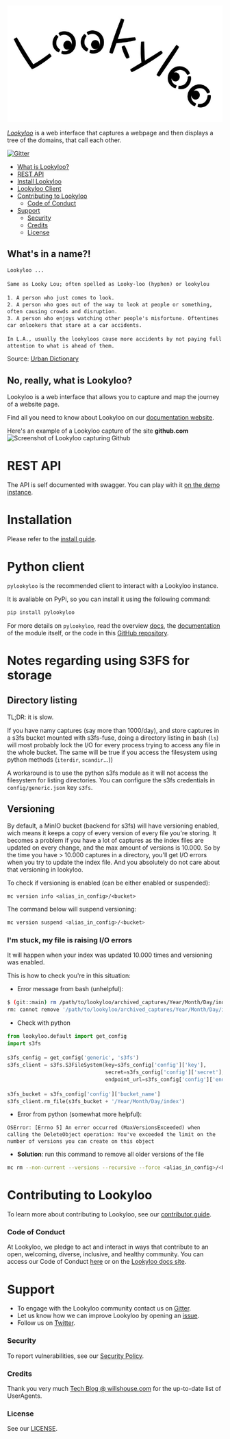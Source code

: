 [![Lookyloo icon](website/web/static/lookyloo.jpeg)](https://www.lookyloo.eu/docs/main/index.html)

*[Lookyloo](https://lookyloo.circl.lu/)* is a web interface that captures a webpage and then displays a tree of the domains, that call each other.


[![Gitter](https://badges.gitter.im/Lookyloo/community.svg)](https://gitter.im/Lookyloo/community?utm_source=badge&utm_medium=badge&utm_campaign=pr-badge)


* [What is Lookyloo?](#whats-in-a-name)
* [REST API](#rest-api)
* [Install Lookyloo](#installation)
* [Lookyloo Client](#python-client)
* [Contributing to Lookyloo](#contributing-to-lookyloo)
  * [Code of Conduct](#code-of-conduct)
* [Support](#support)
  * [Security](#security)
  * [Credits](#credits)
  * [License](#license)



## What's in a name?!

```
Lookyloo ...

Same as Looky Lou; often spelled as Looky-loo (hyphen) or lookylou

1. A person who just comes to look.
2. A person who goes out of the way to look at people or something, often causing crowds and disruption.
3. A person who enjoys watching other people's misfortune. Oftentimes car onlookers that stare at a car accidents.

In L.A., usually the lookyloos cause more accidents by not paying full attention to what is ahead of them.
```
Source: [Urban Dictionary](https://www.urbandictionary.com/define.php?term=lookyloo)


## No, really, what is Lookyloo?

Lookyloo is a web interface that allows you to capture and map the journey of a website page.

Find all you need to know about Lookyloo on our [documentation website](https://www.lookyloo.eu/docs/main/index.html).

Here's an example of a Lookyloo capture of the site **github.com**
![Screenshot of Lookyloo capturing Github](https://www.lookyloo.eu/docs/main/_images/sample_github.png)

# REST API

The API is self documented with swagger. You can play with it [on the demo instance](https://lookyloo.circl.lu/doc/).

# Installation

Please refer to the [install guide](https://www.lookyloo.eu/docs/main/install-lookyloo.html).


# Python client

`pylookyloo` is the recommended client to interact with a Lookyloo instance.

It is avaliable on PyPi, so you can install it using the following command:

```bash
pip install pylookyloo
```

For more details on `pylookyloo`, read the overview [docs](https://www.lookyloo.eu/docs/main/pylookyloo-overview.html), the [documentation](https://pylookyloo.readthedocs.io/en/latest/) of the module itself, or the code in this [GitHub repository](https://github.com/Lookyloo/PyLookyloo).

# Notes regarding using S3FS for storage

## Directory listing

TL;DR: it is slow.

If you have namy captures (say more than 1000/day), and store captures in a s3fs bucket mounted with s3fs-fuse,
doing a directory listing in bash (`ls`) will most probably lock the I/O for every process
trying to access any file in the whole bucket. The same will be true if you access the
filesystem using python methods (`iterdir`, `scandir`...))

A workaround is to use the python s3fs module as it will not access the filesystem for listing directories.
You can configure the s3fs credentials in `config/generic.json` key `s3fs`.

## Versioning

By default, a MinIO bucket (backend for s3fs) will have versioning enabled, wich means it
keeps a copy of every version of every file you're storing. It becomes a problem if you have a lot of captures
as the index files are updated on every change, and the max amount of versions is 10.000.
So by the time you have > 10.000 captures in a directory, you'll get I/O errors when you try
to update the index file. And you absolutely do not care about that versioning in lookyloo.

To check if versioning is enabled (can be either enabled or suspended):

```
mc version info <alias_in_config>/<bucket>
```

The command below will suspend versioning:

```bash
mc version suspend <alias_in_config>/<bucket>
```

### I'm stuck, my file is raising I/O errors 

It will happen when your index was updated 10.000 times and versioning was enabled.

This is how to check you're in this situation: 

* Error message from bash (unhelpful):

```bash
$ (git::main) rm /path/to/lookyloo/archived_captures/Year/Month/Day/index
rm: cannot remove '/path/to/lookyloo/archived_captures/Year/Month/Day/index': Input/output error
```

* Check with python

```python
from lookyloo.default import get_config
import s3fs

s3fs_config = get_config('generic', 's3fs')
s3fs_client = s3fs.S3FileSystem(key=s3fs_config['config']['key'],
                                secret=s3fs_config['config']['secret'],
                                endpoint_url=s3fs_config['config']['endpoint_url'])

s3fs_bucket = s3fs_config['config']['bucket_name']
s3fs_client.rm_file(s3fs_bucket + '/Year/Month/Day/index')
```

* Error from python (somewhat more helpful):

```
OSError: [Errno 5] An error occurred (MaxVersionsExceeded) when calling the DeleteObject operation: You've exceeded the limit on the number of versions you can create on this object
```

* **Solution**: run this command to remove all older versions of the file 

```bash
mc rm --non-current --versions --recursive --force <alias_in_config>/<bucket>/Year/Month/Day/index
```

# Contributing to Lookyloo
To learn more about contributing to Lookyloo, see our [contributor guide](https://www.lookyloo.eu/docs/main/contributing.html).

### Code of Conduct
At Lookyloo, we pledge to act and interact in ways that contribute to an open, welcoming, diverse, inclusive, and healthy community. You can access our Code of Conduct [here](https://github.com/Lookyloo/lookyloo/blob/main/code_of_conduct.md) or on the [Lookyloo docs site](https://www.lookyloo.eu/docs/main/code-conduct.html).


# Support
 * To engage with the Lookyloo community contact us on [Gitter](https://gitter.im/lookyloo-app/community).
 * Let us know how we can improve Lookyloo by opening an [issue](https://github.com/Lookyloo/lookyloo/issues/new/choose).
 * Follow us on [Twitter](https://twitter.com/lookyloo_app).

### Security
To report vulnerabilities, see our [Security Policy](lookyloo/SECURITY.md).

### Credits
Thank you very much [Tech Blog @ willshouse.com](https://techblog.willshouse.com/2012/01/03/most-common-user-agents/) for the up-to-date list of UserAgents.

### License
See our [LICENSE](LICENSE).
